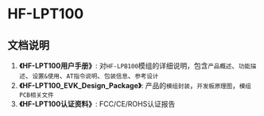 HF-LPT100
=========

## 文档说明
1. **《HF-LPT100用户手册》**: 对`HF-LPB100`模组的详细说明，包含`产品概述`、`功能描述`、`设置&使用`、`AT指令说明`、`包装信息`、`参考设计`
2. **《HF-LPT100_EVK_Design_Package》**: 产品的`模组封装`，`开发板原理图`，`模组PCB相关文件`
3. **《HF-LPT100认证资料》**: FCC/CE/ROHS认证报告